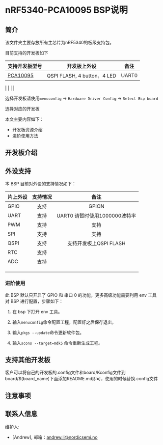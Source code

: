 # nRF5340-PCA10095 BSP说明

## 简介

该文件夹主要存放所有主芯片为nRF5340的板级支持包。

目前支持的开发板如下

| 支持开发板型号                                               | 开发板上外设                | 备注                                |
| ------------------------------------------------------------ | --------------------------- | ----------------------------------- |
| [PCA10095](https://www.nordicsemi.com/Products/Development-hardware/nRF5340-DK) | QSPI FLASH, 4 button，4 LED | UART0                               |

|                                                              |                             |                                     |


选择开发板请使用`menuconfig` -> `Hardware Driver Config` -> `Select Bsp board`

选择对应的开发板

本文主要内容如下：

- 开发板资源介绍
- 进阶使用方法

## 开发板介绍

## 外设支持

本 BSP 目前对外设的支持情况如下：

| **片上外设** | **支持情况** |        **备注**        |
| :----------- | :----------: | :--------------------: |
| GPIO         |     支持     |         GPION          |
| UART         |     支持     |         UART0 请暂时使用1000000波特率|
| PWM          |     支持     |          支持          |
| SPI          |     支持     |          支持          |
| QSPI         |     支持     | 支持开发板上QSPI FLASH |
| RTC          |     支持     |                        |
| ADC          |     支持     |                        |
|              |              |                        |
|              |              |                        |
|              |              |                        |



### 进阶使用

此 BSP 默认只开启了 GPIO 和 串口 0 的功能，更多高级功能需要利用 env 工具对 BSP 进行配置，步骤如下：

1. 在 bsp 下打开 env 工具。

2. 输入`menuconfig`命令配置工程，配置好之后保存退出。

3. 输入`pkgs --update`命令更新软件包。

4. 输入`scons --target=mdk5` 命令重新生成工程。



## 支持其他开发板

客户可以将自己的开发板的.config文件和board/Kconfig文件到board/$(board_name)下面添加README.md即可，使用的时候替换.config文件

## 注意事项

## 联系人信息

维护人:

-  [Andrew], 邮箱：<andrew.li@nordicsemi.no>